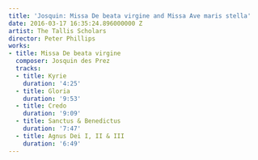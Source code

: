 ```yaml
---
title: 'Josquin: Missa De beata virgine and Missa Ave maris stella'
date: 2016-03-17 16:35:24.896000000 Z
artist: The Tallis Scholars
director: Peter Phillips
works:
- title: Missa De beata virgine
  composer: Josquin des Prez
  tracks:
  - title: Kyrie
    duration: '4:25'
  - title: Gloria
    duration: '9:53'
  - title: Credo
    duration: '9:09'
  - title: Sanctus & Benedictus
    duration: '7:47'
  - title: Agnus Dei I, II & III
    duration: '6:49'
---
```


